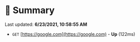 # 📖 Summary
Last updated: **6/23/2021, 10:58:55 AM**

- `GET` [https://google.com](https://google.com) - **Up** (122ms)
